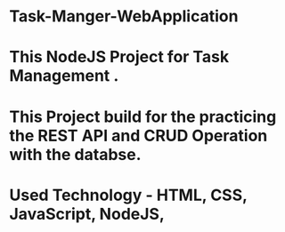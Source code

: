 # Task-Manger-WebApplication
# This NodeJS Project for Task Management .
# This Project build for the practicing the REST API and CRUD Operation with the databse.
# Used Technology - HTML, CSS, JavaScript, NodeJS,
